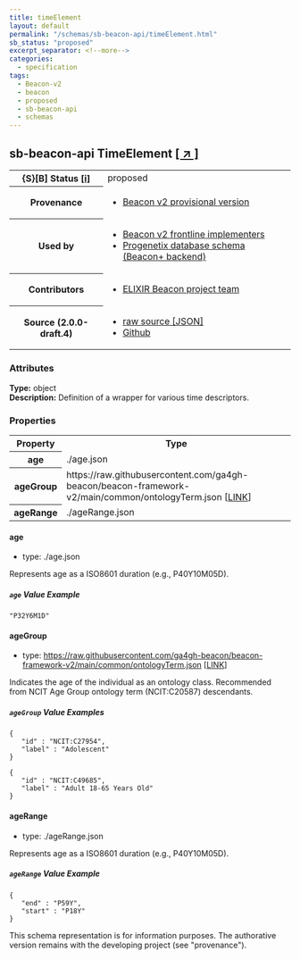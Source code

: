 ```yaml
---
title: timeElement
layout: default
permalink: "/schemas/sb-beacon-api/timeElement.html"
sb_status: "proposed"
excerpt_separator: <!--more-->
categories:
  - specification
tags:
  - Beacon-v2
  - beacon
  - proposed
  - sb-beacon-api
  - schemas
---
```


<div id="schema-header-title">
  <h2><span id="schema-header-title-project">sb-beacon-api</span> TimeElement <a href="https://github.com/ga4gh-schemablocks/sb-beacon-api" target="_BLANK">[ &nearr; ]</a></h2>
</div>

<table id="schema-header-table">
<tr>
<th>{S}[B] Status <a href="https://schemablocks.org/about/sb-status-levels.html">[i]</a></th>
<td><div id="schema-header-status">proposed</div></td>
</tr>
<tr><th>Provenance</th><td><ul>
<li><a href="https://github.com/ga4gh-beacon/">Beacon v2 provisional version</a></li>
</ul></td></tr>
<tr><th>Used by</th><td><ul>
<li><a href="https://ga4gh-approval-service-registry.ega-archive.org">Beacon v2 frontline implementers</a></li>
<li><a href="https://docs.progenetix.org/beaconplus/">Progenetix database schema (Beacon+ backend)</a></li>
</ul></td></tr>


<!--more-->
<tr><th>Contributors</th><td><ul>
<li><a href="https://beacon-project.io/categories/people.html">ELIXIR Beacon project team</a></li>
</ul></td></tr>
<tr><th>Source (2.0.0-draft.4)</th><td><ul>
<li><a href="current/timeElement.json" target="_BLANK">raw source [JSON]</a></li>
<li><a href="https://github.com/ga4gh-schemablocks/sb-beacon-api/blob/master//timeElement.yaml" target="_BLANK">Github</a></li>
</ul></td></tr>
</table>

<div id="schema-attributes-title"><h3>Attributes</h3></div>

  
__Type:__ object  
__Description:__ Definition of a wrapper for various time descriptors.
### Properties

<table id="schema-properties-table">
<tr><th>Property</th><th>Type</th></tr>
<tr><th>age</th><td>./age.json</td></tr>
<tr><th>ageGroup</th><td>https://raw.githubusercontent.com/ga4gh-beacon/beacon-framework-v2/main/common/ontologyTerm.json [<a href="https://raw.githubusercontent.com/ga4gh-beacon/beacon-framework-v2/main/common/ontologyTerm.json">LINK</a>]</td></tr>
<tr><th>ageRange</th><td>./ageRange.json</td></tr>
</table>


#### age

* type: ./age.json

Represents age as a ISO8601 duration (e.g., P40Y10M05D).

##### `age` Value Example  

```
"P32Y6M1D"
```

#### ageGroup

* type: https://raw.githubusercontent.com/ga4gh-beacon/beacon-framework-v2/main/common/ontologyTerm.json [<a href="https://raw.githubusercontent.com/ga4gh-beacon/beacon-framework-v2/main/common/ontologyTerm.json">LINK</a>]

Indicates the age of the individual as an ontology class. Recommended from NCIT Age Group ontology term (NCIT:C20587) descendants.

##### `ageGroup` Value Examples  

```
{
   "id" : "NCIT:C27954",
   "label" : "Adolescent"
}
```
```
{
   "id" : "NCIT:C49685",
   "label" : "Adult 18-65 Years Old"
}
```

#### ageRange

* type: ./ageRange.json

Represents age as a ISO8601 duration (e.g., P40Y10M05D).

##### `ageRange` Value Example  

```
{
   "end" : "P59Y",
   "start" : "P18Y"
}
```
<div id="schema-footer"> This schema representation is for information purposes. The authorative  version remains with the developing project (see "provenance"). </div>


